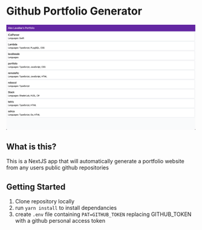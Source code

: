 # Github Portfolio Generator

<img src="https://github.com/lavalleeale/portfolio/blob/main/preview.png?raw=true" width="500" />

## What is this?

This is a NextJS app that will automatically generate a portfolio website from any users public github repositories

## Getting Started

1. Clone repository locally
2. run `yarn install` to install dependancies
3. create `.env` file containing `PAT=GITHUB_TOKEN` replacing GITHUB_TOKEN with a github personal access token
